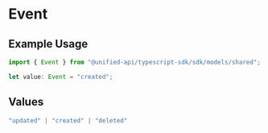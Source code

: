 # Event

## Example Usage

```typescript
import { Event } from "@unified-api/typescript-sdk/sdk/models/shared";

let value: Event = "created";
```

## Values

```typescript
"updated" | "created" | "deleted"
```